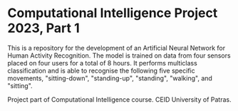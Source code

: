 # Computational Intelligence Project 2023, Part 1
This is a repository for the development of an Artificial Neural Network for Human Activity Recognition. The model is trained on data from four sensors placed on four users for a total of 8 hours. It performs multiclass classification and is able to recognise the following five specific movements, "sitting-down", "standing-up", "standing", "walking", and "sitting".

Project part of Computational Intelligence course. CEID University of Patras. 
